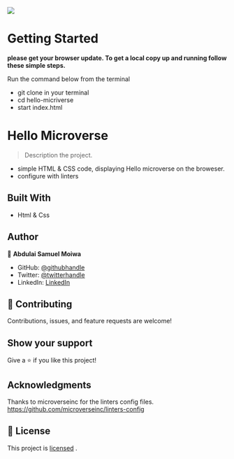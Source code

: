 ![](https://img.shields.io/badge/Microverse-blueviolet)

# Getting Started

**please get your browser update. To get a local copy up and running follow these simple steps.**

Run the command below from the terminal

- git clone in your terminal
- cd hello-micriverse
- start index.html

# Hello Microverse

> Description the project.
- simple HTML & CSS code, displaying Hello microverse on the broweser.
- configure with linters 


## Built With

- Html & Css

## Author

👤 **Abdulai Samuel Moiwa**

- GitHub: [@githubhandle](https://github.com/samuelmoiwa)
- Twitter: [@twitterhandle](https://twitter.com/samuelmoiwa)
- LinkedIn: [LinkedIn](https://www.linkedin.com/in/ing-abdulai-samuel-moiwa-726340142/)


## 🤝 Contributing

Contributions, issues, and feature requests are welcome!

## Show your support

Give a ⭐️ if you like this project!

## Acknowledgments

Thanks to microverseinc for the linters config files.
https://github.com/microverseinc/linters-config

## 📝 License

This project is 
[licensed](https://github.com/samuelmoiwa/Hello-Microverse-Project/blob/hello-microverse/license.txt) .
